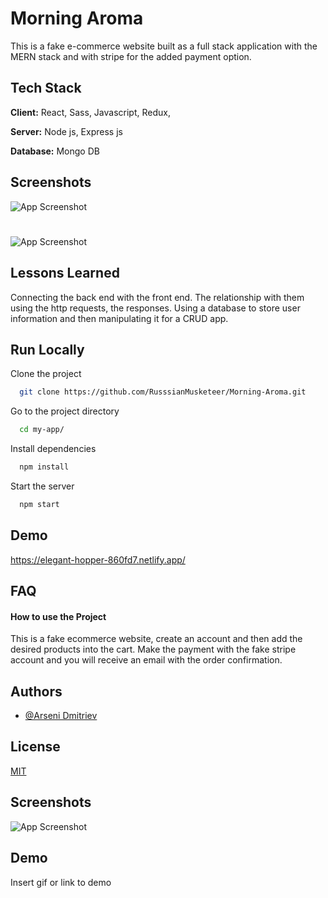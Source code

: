 # Morning Aroma

This is a fake e-commerce website built as a full stack application with the MERN stack and with stripe for the added payment option.

## Tech Stack

**Client:** React, Sass, Javascript, Redux, 

**Server:** Node js, Express js 

**Database:** Mongo DB 

## Screenshots

![App Screenshot](https://morning-aroma.s3.us-east-2.amazonaws.com/elegant-hopper-860fd7.netlify.app_-min.png)

#

![App Screenshot](https://morning-aroma.s3.us-east-2.amazonaws.com/elegant-hopper-860fd7.netlify.app_shop+copy+2-min.png)


## Lessons Learned

Connecting the back end with the front end. The relationship with them using the http requests, the responses. Using a database to store user information and then manipulating it for a CRUD app.


## Run Locally

Clone the project

```bash
  git clone https://github.com/RusssianMusketeer/Morning-Aroma.git
```

Go to the project directory

```bash
  cd my-app/
```

Install dependencies

```bash
  npm install
```

Start the server

```bash
  npm start
```


## Demo

https://elegant-hopper-860fd7.netlify.app/


## FAQ

#### How to use the Project

This is a fake ecommerce website, create an account and then add the desired products into the cart. Make the payment with the fake stripe account and you will receive an email with the order confirmation.

## Authors

- [@Arseni Dmitriev](https://github.com/RusssianMusketeer)


## License

[MIT](https://choosealicense.com/licenses/mit/)

## Screenshots

![App Screenshot](https://photos-webapp-portfolio.s3.us-east-2.amazonaws.com/Personal+Portfolio.png)


## Demo

Insert gif or link to demo

